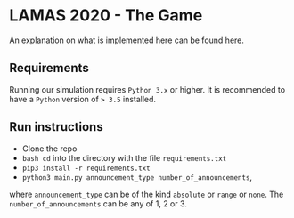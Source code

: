 # LAMAS 2020 - The Game

An explanation on what is implemented here can be found [here](https://lamas-2020.web.app/).

## Requirements
Running our simulation requires ```Python 3.x``` or higher. It is recommended to have a ```Python``` version of ```> 3.5``` installed.

## Run instructions
- Clone the repo
- ```bash cd``` into the directory with the file ```requirements.txt```
- ```pip3 install -r requirements.txt```
- ```python3 main.py announcement_type number_of_announcements```,

where ```announcement_type``` can be of the kind ```absolute``` or ```range``` or ```none```. The ```number_of_announcements``` can be any of 1, 2 or 3.
